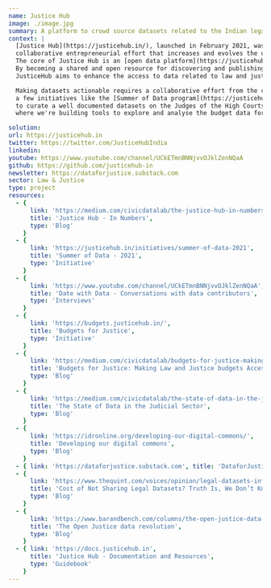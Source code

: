 ```yaml
---
name: Justice Hub
image: ./image.jpg
summary: A platform to crowd source datasets related to the Indian legal and justice system.
context: |
  [Justice Hub](https://justicehub.in/), launched in February 2021, was born out of the [Agami Data for Justice Challenge](https://agami.in/d4j/#tab_61f38a60d6f57). The challenge sought to curate a 
  collaborative entrepreneurial effort that increases and evolves the use of data in the areas of law and justice. 
  The core of Justice Hub is an [open data platform](https://justicehub.in/dataset) that curates datasets for making legal and justice data open, accessible and actionable. 
  By becoming a shared and open resource for discovering and publishing well documented datasets and other information resources, 
  JusticeHub aims to enhance the access to data related to law and justice in the country. 

  Making datasets actionable requires a collaborative effort from the community. In this direction, the Justice Hub has initiated 
  a few initiatives like the [Summer of Data program](https://justicehub.in/initiatives/summer-of-data-2021), where we worked with students from law universities across India 
  to curate a well documented datasets on the Judges of the High Courts of India, and [Budgets for Justice](https://budgets.justicehub.in/about) 
  where we're building tools to explore and analyse the budget data for key schemes around law and justice from various ministries and departments. 

solution:
url: https://justicehub.in
twitter: https://twitter.com/JusticeHubIndia
linkedin:
youtube: https://www.youtube.com/channel/UCkETmnBNNjvvOJklZenNQaA
github: https://github.com/justicehub-in
newsletter: https://dataforjustice.substack.com
sector: Law & Justice
type: project
resources:
  - {
      link: 'https://medium.com/civicdatalab/the-justice-hub-in-numbers-8a33dd72aee9',
      title: 'Justice Hub - In Numbers',
      type: 'Blog'
    }
  - {
      link: 'https://justicehub.in/initiatives/summer-of-data-2021',
      title: 'Summer of Data - 2021',
      type: 'Initiative'
    }
  - {
      link: 'https://www.youtube.com/channel/UCkETmnBNNjvvOJklZenNQaA',
      title: 'Date with Data - Conversations with data contributors',
      type: 'Interviews'
    }
  - {
      link: 'https://budgets.justicehub.in/',
      title: 'Budgets for Justice',
      type: 'Initiative'
    }
  - {
      link: 'https://medium.com/civicdatalab/budgets-for-justice-making-law-and-justice-budgets-accessible-and-actionable-28eb56a0d348',
      title: 'Budgets for Justice: Making Law and Justice budgets Accessible and Actionable',
      type: 'Blog'
    }
  - {
      link: 'https://medium.com/civicdatalab/the-state-of-data-in-the-judicial-sector-9a178a143e',
      title: 'The State of Data in the Judicial Sector',
      type: 'Blog'
    }
  - {
      link: 'https://idronline.org/developing-our-digital-commons/',
      title: 'Developing our digital commons',
      type: 'Blog'
    }
  - { link: 'https://dataforjustice.substack.com', title: 'DataforJustice - Newsletter', type: 'NewsLetter' }
  - {
      link: 'https://www.thequint.com/voices/opinion/legal-datasets-information-technology-access-to-data',
      title: 'Cost of Not Sharing Legal Datasets? Truth Is, We Don’t Know Yet',
      type: 'Blog'
    }
  - {
      link: 'https://www.barandbench.com/columns/the-open-justice-data-revolution',
      title: 'The Open Justice data revolution',
      type: 'Blog'
    }
  - { link: 'https://docs.justicehub.in', 
      title: 'Justice Hub - Documentation and Resources', 
      type: 'Guidebook' 
    }
---
```


